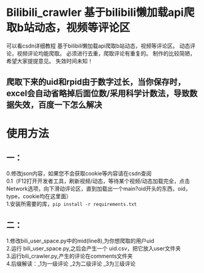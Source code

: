 # Bilibili_crawler 基于bilibili懒加载api爬取b站动态，视频等评论区
可以看csdn详细教程
基于bilibili懒加载api爬取b站动态，视频等评论区。
动态评论，视频评论均能爬取。
必须进行去重，爬取评论有重复的。
制作的比较简陋，希望大家提提意见。
失效时间未知！
## 爬取下来的uid和rpid由于数字过长，当你保存时，excel会自动省略掉后面位数/采用科学计数法，导致数据失效，百度一下怎么解决
# 使用方法
## 一：
0.修改json内容，如果您不会获取cookie等内容请在csdn查阅  
0.1（F12打开开发者工具，刷新视频/动态，等待某个视频/动态加载完全，点击Network选项，向下滑动评论区，直到加载出一个main?oid开头的东西，oid，type，cookie均在这里面）   
1.安装所需要的库，`pip install -r requirements.txt`  
## 二：
1.修改bili_user_space.py中的mid(line8),为你想爬取的用户uid  
2.运行 bili_user_space.py,之后会产生一个 uid.csv，把它放入user文件夹  
3.运行bili_crawler.py,产生的评论在comments文件夹  
4.后缀解读：_1为一级评论 _2为二级评论 _3为三级评论  
